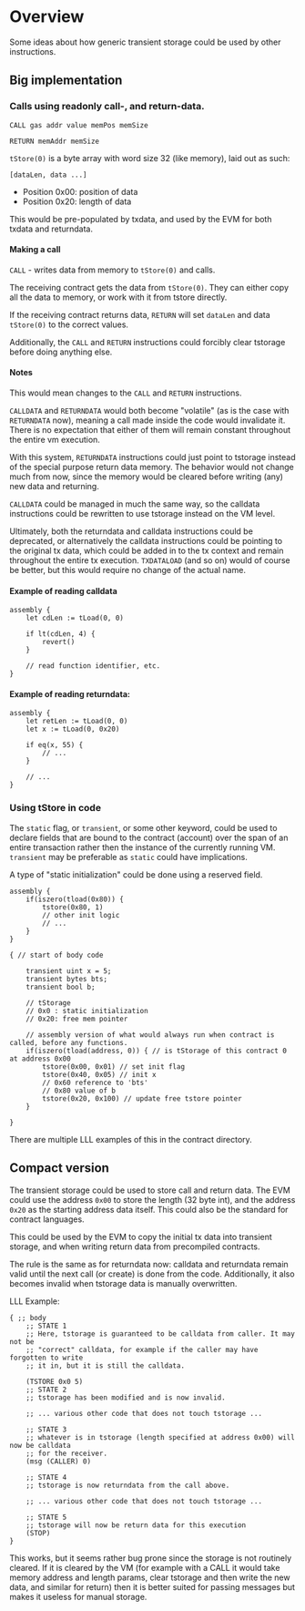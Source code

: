 # Overview

Some ideas about how generic transient storage could be used by other instructions.

## Big implementation

### Calls using readonly call-, and return-data.

`CALL gas addr value memPos memSize`

`RETURN memAddr memSize`

`tStore(0)` is a byte array with word size 32 (like memory), laid out as such:

`[dataLen, data ...]`

- Position 0x00: position of data
- Position 0x20: length of data

This would be pre-populated by txdata, and used by the EVM for both txdata and returndata.

#### Making a call

`CALL` - writes data from memory to `tStore(0)` and calls.

The receiving contract gets the data from `tStore(0)`. They can either copy all the data to memory, or work with it from tstore directly.

If the receiving contract returns data, `RETURN` will set `dataLen` and data `tStore(0)` to the correct values.

Additionally, the `CALL` and `RETURN` instructions could forcibly clear tstorage before doing anything else.

#### Notes

This would mean changes to the `CALL` and `RETURN` instructions.

`CALLDATA` and `RETURNDATA` would both become "volatile" (as is the case with `RETURNDATA` now), meaning a call made inside the code would invalidate it. There is no expectation that either of them will remain constant throughout the entire vm execution.

With this system, `RETURNDATA` instructions could just point to tstorage instead of the special purpose return data memory. The behavior would not change much from now, since the memory would be cleared before writing (any) new data and returning.

`CALLDATA` could be managed in much the same way, so the calldata instructions could be rewritten to use tstorage instead on the VM level.

Ultimately, both the returndata and calldata instructions could be deprecated, or alternatively the calldata instructions could be pointing to the original tx data, which could be added in to the tx context and remain throughout the entire tx execution. `TXDATALOAD` (and so on) would of course be better, but this would require no change of the actual name.

#### Example of reading calldata

```
assembly {
	let cdLen := tLoad(0, 0)
	
	if lt(cdLen, 4) {
	    revert()
	}
	
	// read function identifier, etc.
}
```

#### Example of reading returndata:

```
assembly {
	let retLen := tLoad(0, 0)
	let x := tLoad(0, 0x20)
	
	if eq(x, 55) {
	    // ...
	}
	
	// ...
}
```

### Using tStore in code

The `static` flag, or `transient`, or some other keyword, could be used to declare fields that are bound to the contract (account) over the span of an entire transaction rather then the instance of the currently running VM. `transient` may be preferable as `static` could have implications.

A type of "static initialization" could be done using a reserved field.

```
assembly {
    if(iszero(tload(0x80)) {
        tstore(0x80, 1)
        // other init logic
        // ...
    }
}
```


```
{ // start of body code
    
    transient uint x = 5;
    transient bytes bts;
    transient bool b;

    // tStorage
    // 0x0 : static initialization
    // 0x20: free mem pointer
    
    // assembly version of what would always run when contract is called, before any functions.
    if(iszero(tload(address, 0)) { // is tStorage of this contract 0 at address 0x00 
        tstore(0x00, 0x01) // set init flag
        tstore(0x40, 0x05) // init x
        // 0x60 reference to 'bts'
        // 0x80 value of b
        tstore(0x20, 0x100) // update free tstore pointer 
    }
    
}
```

There are multiple LLL examples of this in the contract directory.

## Compact version

The transient storage could be used to store call and return data. The EVM could use the address `0x00` to store the length (32 byte int), and the address `0x20` as the starting address data itself. This could also be the standard for contract languages.

This could be used by the EVM to copy the initial tx data into transient storage, and when writing return data from precompiled contracts.

The rule is the same as for returndata now: calldata and returndata remain valid until the next call (or create) is done from the code. Additionally, it also becomes invalid when tstorage data is manually overwritten.

LLL Example:

```
{ ;; body
    ;; STATE 1
    ;; Here, tstorage is guaranteed to be calldata from caller. It may not be
    ;; "correct" calldata, for example if the caller may have forgotten to write 
    ;; it in, but it is still the calldata.
    
    (TSTORE 0x0 5)
    ;; STATE 2
    ;; tstorage has been modified and is now invalid.
    
    ;; ... various other code that does not touch tstorage ...
    
    ;; STATE 3
    ;; whatever is in tstorage (length specified at address 0x00) will now be calldata 
    ;; for the receiver.
    (msg (CALLER) 0)
    
    ;; STATE 4
    ;; tstorage is now returndata from the call above.
    
    ;; ... various other code that does not touch tstorage ...
    
    ;; STATE 5
    ;; tstorage will now be return data for this execution
    (STOP)
}
```

This works, but it seems rather bug prone since the storage is not routinely cleared. If it is cleared by the VM (for example with a CALL it would take memory address and length params, clear tstorage and then write the new data, and similar for return) then it is better suited for passing messages but makes it useless for manual storage.